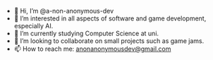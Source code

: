 - 👋 Hi, I’m @a-non-anonymous-dev
- 👀 I’m interested in all aspects of software and game development, especially AI.
- 🌱 I’m currently studying Computer Science at uni.
- 💞️ I’m looking to collaborate on small projects such as game jams.
- 📫 How to reach me: anonanonymousdev@gmail.com

<!---
a-non-anonymous-dev/a-non-anonymous-dev is a ✨ special ✨ repository because its `README.md` (this file) appears on your GitHub profile.
You can click the Preview link to take a look at your changes.
--->
